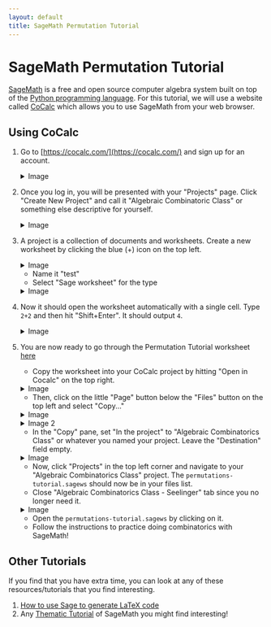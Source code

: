 ```yaml
---
layout: default
title: SageMath Permutation Tutorial
---
```


SageMath Permutation Tutorial
====

[SageMath](https://www.sagemath.org/) is a free and open source computer algebra system built on top of the [Python programming language](https://www.python.org/). For this tutorial, we will use a website called [CoCalc](https://cocalc.com/) which allows you to use SageMath from your web browser.

Using CoCalc
----

1. Go to [https://cocalc.com/](https://cocalc.com/) and sign up for an account.
    <details>
        <summary> Image </summary>
        <img src="../img/cocalc-create-account-1.png" alt="Create account button on CoCalc homepage"/>
    </details>
1. Once you log in, you will be presented with your "Projects" page. Click "Create New Project" and call it "Algebraic Combinatoric Class" or something else descriptive for yourself.
    <details>
        <summary> Image </summary>
        <img src="../img/cocalc-projects-2.png" alt="CoCalc Projects Page"/>
    </details>
1. A project is a collection of documents and worksheets. Create a new worksheet by clicking the blue (+) icon on the top left. 
    <details>
        <summary> Image </summary>
        <img src="../img/cocalc-files-3.png" alt="CoCalc Files Page"/>
    </details>
    
    - Name it "test"
    - Select "Sage worksheet" for the type
    
    <details>
        <summary> Image </summary>
        <img src="../img/cocalc-new-file-4.png" alt="CoCalc New Worksheet"/>
    </details>
1. Now it should open the worksheet automatically with a single cell. Type `2+2` and then hit "Shift+Enter". It should output `4`.
    <details>
        <summary> Image </summary>
        <img src="../img/cocalc-worksheet-5.png" alt="CoCalc worksheet"/>
    </details>
1. You are now ready to go through the Permutation Tutorial worksheet [here](https://cocalc.com/share/495b25fe-5784-4f66-94ea-ecb0da67fa42/permutations-tutorial.sagews?viewer=share)
    - Copy the worksheet into your CoCalc project by hitting "Open in Cocalc" on the top right.
    
    <details>
        <summary> Image </summary>
        <img src="../img/cocalc-open-in-cocalc-6.png" alt="Open public sheet in Cocalc"/>
    </details>
    
    - Then, click on the little "Page" button below the "Files" button on the top left and select "Copy..."
    
    <details>
        <summary> Image </summary>
        <img src="../img/cocalc-file-menu-7.png" alt="File menu in Cocalc worksheet"/>
    </details>
    
    <details>
        <summary> Image 2</summary>
        <img src="../img/cocalc-copy-8.png" alt="Copy button on file menu in Cocalc worksheet"/>
    </details>
    
    - In the "Copy" pane, set "In the project" to "Algebraic Combinatorics Class" or whatever you named your project. Leave the "Destination" field empty.
    
    <details>
        <summary> Image </summary>
        <img src="../img/cocalc-copy-project-9.png" alt="File menu in Cocalc worksheet"/>
    </details>
    
    - Now, click "Projects" in the top left corner and navigate to your "Algebraic Combinatorics Class" project. The `permutations-tutorial.sagews` should now be in your files list. 
    - Close "Algebraic Combinatorics Class - Seelinger" tab since you no longer need it.
    
    <details>
        <summary> Image </summary>
        <img src="../img/cocalc-close-public-project-10.png" alt="File menu in Cocalc worksheet"/>
    </details>
    
    - Open the `permutations-tutorial.sagews` by clicking on it.
    - Follow the instructions to practice doing combinatorics with SageMath!

Other Tutorials
---
If you find that you have extra time, you can look at any of these resources/tutorials that you find interesting.

1. [How to use Sage to generate LaTeX code](https://cocalc.com/share/495b25fe-5784-4f66-94ea-ecb0da67fa42/Using-Sage-to-make_LaTeX.sagews?viewer=share)
1. Any [Thematic Tutorial](https://doc.sagemath.org/html/en/thematic_tutorials/index.html) of SageMath you might find interesting!
